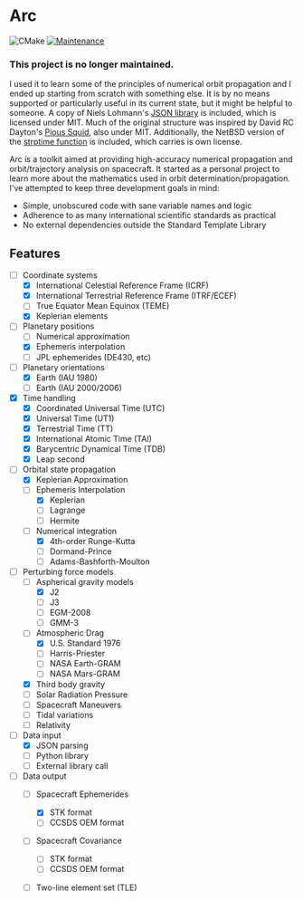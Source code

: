 # Arc

![CMake](https://github.com/mattstvan/arc/workflows/CMake/badge.svg?branch=master&event=push)
[![Maintenance](https://img.shields.io/badge/Maintained%3F-no-red.svg)](https://bitbucket.org/lbesson/ansi-colors)

### This project is no longer maintained.
I used it to learn some of the principles of numerical orbit propagation and I ended up starting from scratch with something else. It is by no means supported or particularly useful in its current state, but it might be helpful to someone. A copy of Niels Lohmann's [JSON library](https://github.com/nlohmann/json) is included, which is licensed under MIT. Much of the original structure was inspired by David RC Dayton's [Pious Squid](https://github.com/david-rc-dayton/pious-squid), also under MIT. Additionally, the NetBSD version of the [strptime function](https://github.com/mattstvan/arc/blob/master/src/time/bsd_strptime.cpp) is included, which carries is own license.

Arc is a toolkit aimed at providing high-accuracy numerical propagation and orbit/trajectory analysis on spacecraft. It started as a personal project to learn more about the mathematics used in orbit determination/propagation. I've attempted to keep three development goals in mind:
 - Simple, unobscured code with sane variable names and logic
 - Adherence to as many international scientific standards as practical
 - No external dependencies outside the Standard Template Library

## Features

 - [ ] Coordinate systems
	 - [x] International Celestial Reference Frame (ICRF)
	 - [x] International Terrestrial Reference Frame (ITRF/ECEF)
	 - [ ] True Equator Mean Equinox (TEME)
	 - [x] Keplerian elements
 - [ ] Planetary positions
	 - [ ] Numerical approximation
	 - [x] Ephemeris interpolation
	 - [ ] JPL ephemerides (DE430, etc)
 - [ ] Planetary orientations
 	 - [x] Earth (IAU 1980)
	 - [ ] Earth (IAU 2000/2006)
 - [x] Time handling
	 - [x] Coordinated Universal Time (UTC)
	 - [x] Universal Time (UT1)
	 - [x] Terrestrial Time (TT)
	 - [x] International Atomic Time (TAI)
	 - [x] Barycentric Dynamical Time (TDB)
	 - [x] Leap second
 - [ ] Orbital state propagation
	 - [x] Keplerian Approximation
	 - [ ] Ephemeris Interpolation
	 	- [x] Keplerian
	 	- [ ] Lagrange
	 	- [ ] Hermite
	 - [ ] Numerical integration
		 - [x] 4th-order Runge-Kutta
		 - [ ] Dormand-Prince
		 - [ ] Adams-Bashforth-Moulton
 - [ ] Perturbing force models
	 - [ ] Aspherical gravity models
	 	- [x] J2
	 	- [ ] J3
	 	- [ ] EGM-2008
	 	- [ ] GMM-3
	 - [ ] Atmospheric Drag
	 	- [x] U.S. Standard 1976
		- [ ] Harris-Priester
		- [ ] NASA Earth-GRAM
		- [ ] NASA Mars-GRAM
	 - [x] Third body gravity
	 - [ ] Solar Radiation Pressure
	 - [ ] Spacecraft Maneuvers
	 - [ ] Tidal variations
	 - [ ] Relativity
 - [ ] Data input
	 - [x] JSON parsing
	 - [ ] Python library
	 - [ ] External library call
 - [ ] Data output
	 - [ ] Spacecraft Ephemerides
		 - [x] STK format
		 - [ ] CCSDS OEM format
	 - [ ] Spacecraft Covariance
		 - [ ] STK format
		 - [ ] CCSDS OEM format	 	
	 - [ ] Two-line element set (TLE)

